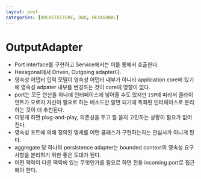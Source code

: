 ```yaml
---
layout: post
categories: [ARCHITECTURE, DDD, HEXAGONAL]
---
```


# OutputAdapter
- Port interface를 구현하고 Service에서는 이를 통해서 호출한다.
- Hexagonal에서 Driven, Outgoing adapter다.
- 영속성 어댑터 입력 모델이 영속성 어댑터 내부가 아니라 application core에 있기에 영속성 adpater 내부를 변경하는 것이 core에 영향이 없다.
- port는 모든 연산을 하나에 인터페이스에 넣어둘 수도 있지만 `ISP`에 따라서 클라이언트가 오로지 자신이 필요로 하는 메소드만 알면 되기에 특화된 인터페이스로 분리하는 것이 더 추천된다.
- 이렇게 하면 plug-and-play, 의존성을 두고 뭘 쓸지 고민하는 상황이 필요가 없어진다.
- 영속성 포트에 의해 정의된 명세를 어떤 클래스가 구현하는지는 관심사가 아니게 된다.
- aggregate 당 하나의 persistence adapter는 bounded context의 영속성 요구사항을 분리하기 위한 좋은 토대가 된다.
- 어떤 맥락이 다른 맥락에 있는 무엇인가를 필요로 하면 전용 incoming port로 접근해야 한다.